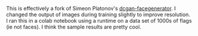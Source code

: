 This is effectively a fork of Simeon Platonov's [dcgan-facegenerator](https://github.com/platonovsimeon/dcgan-facegenerator). I changed the output of images during training slightly to improve resolution. I ran this in a colab notebook using a runtime on a data set of 1000s of flags (ie not faces). I think the sample results are pretty cool.
